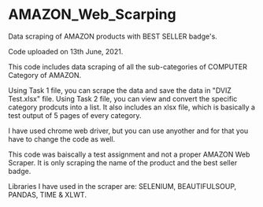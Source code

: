 # AMAZON_Web_Scarping
Data scraping of AMAZON products with BEST SELLER badge's.

Code uploaded on 13th June, 2021.

This code includes data scraping of all the sub-categories of COMPUTER Category of AMAZON.

Using Task 1 file, you can scrape the data and save the data in "DVIZ Test.xlsx" file. 
Using Task 2 file, you can view and convert the specific category prodcuts into a list.
It also includes an xlsx file, which is basically a test output of 5 pages of every category.

I have used chrome web driver, but you can use anyother and for that you have to change the code as well.

This code was baiscally a test assignment and not a proper AMAZON Web Scraper. It is only scraping the name of the product and the best seller badge.

Libraries I have used in the scraper are: SELENIUM, BEAUTIFULSOUP, PANDAS, TIME & XLWT.
